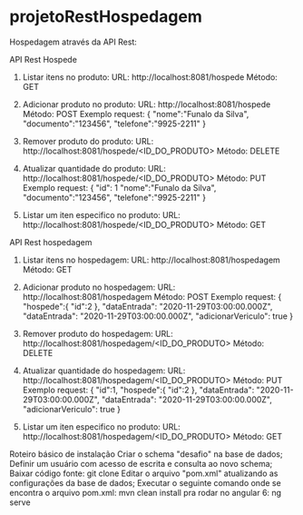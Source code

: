 # projetoRestHospedagem
Hospedagem através da API Rest:

API Rest Hospede

1. Listar itens no produto:
URL: http://localhost:8081/hospede
Método: GET

2. Adicionar produto no produto:
URL: http://localhost:8081/hospede
Método: POST
Exemplo request:
{
   "nome":"Funalo da Silva",
   "documento":"123456",
   "telefone":"9925-2211"
}

3. Remover produto do produto:
URL: http://localhost:8081/hospede/<ID_DO_PRODUTO>
Método: DELETE

4. Atualizar quantidade do produto:
URL: http://localhost:8081/hospede/<ID_DO_PRODUTO>
Método: PUT
Exemplo request:
{
	"id": 1
	"nome":"Funalo da Silva",
    "documento":"123456",
    "telefone":"9925-2211"
}

5. Listar um iten especifico no produto:
URL: http://localhost:8081/hospede/<ID_DO_PRODUTO>
Método: GET

API Rest hospedagem

1. Listar itens no hospedagem:
URL: http://localhost:8081/hospedagem
Método: GET

2. Adicionar produto no hospedagem:
URL: http://localhost:8081/hospedagem
Método: POST
Exemplo request:
{
	"hospede":{
      "id":2
	},
	"dataEntrada": "2020-11-29T03:00:00.000Z",
    "dataEntrada": "2020-11-29T03:00:00.000Z",
	"adicionarVericulo": true
}

3. Remover produto do hospedagem:
URL: http://localhost:8081/hospedagem/<ID_DO_PRODUTO>
Método: DELETE

4. Atualizar quantidade do hospedagem:
URL: http://localhost:8081/hospedagem/<ID_DO_PRODUTO>
Método: PUT
Exemplo request:
{
	"id":1,
	"hospede":{
      "id":2
	},
	"dataEntrada": "2020-11-29T03:00:00.000Z",
    "dataEntrada": "2020-11-29T03:00:00.000Z",
	"adicionarVericulo": true
}

5. Listar um iten especifico no produto:
URL: http://localhost:8081/hospedagem/<ID_DO_PRODUTO>
Método: GET

Roteiro básico de instalação
Criar o schema "desafio" na base de dados;
Definir um usuário com acesso de escrita e consulta ao novo schema;
Baixar código fonte:
git clone 
Editar o arquivo "pom.xml" atualizando as configurações da base de dados;
Executar o seguinte comando onde se encontra o arquivo pom.xml:
mvn clean install
pra rodar no angular 6:  ng serve
